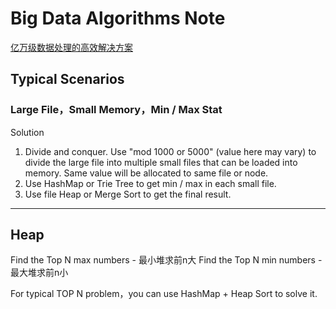 # Big Data Algorithms Note

[亿万级数据处理的高效解决方案](https://www.jianshu.com/p/5448f130b94d)

## Typical Scenarios

### Large File，Small Memory，Min / Max Stat

Solution

1. Divide and conquer. Use "mod 1000 or 5000" (value here may vary) to divide the large file into multiple small files that can be loaded into memory. Same value will be allocated to same file or node.
2. Use HashMap or Trie Tree to get min / max in each small file.
3. Use file Heap or Merge Sort to get the final result.

---

## Heap

Find the Top N max numbers - 最小堆求前n大
Find the Top N min numbers - 最大堆求前n小

For typical TOP N problem，you can use HashMap + Heap Sort to solve it.
